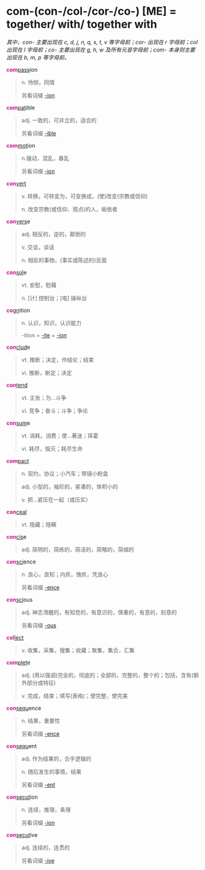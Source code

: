 # com-(con-/col-/cor-/co-) [ME] = together/ with/ together with

*其中，con- 主要出现在 c, d, j, n, q, s, t, v 等字母前；cor- 出现在 r 字母前；col 出现在 l 字母前；co- 主要出现在 g, h, w 及所有元音字母前；com- 本身则主要出现在 b, m, p 等字母前。*

<b style="color: #C71585;">com</b>[pass](_pat_.2.md)ion
> n. 怜悯，同情
>
> 另看词缀 [-ion](-ion.md)

<b style="color: #C71585;">com</b>[pat](_pat_.2.md)ible
> adj. 一致的，可并立的，适合的
>
> 另看词缀 [-ible](-able.md)

<b style="color: #C71585;">com</b>[mot](_mov_.md)ion
> n.骚动，混乱，暴乱
>
> 另看词缀 [-ion](-ion.md)

<b style="color: #C71585;">con</b>[vert](_vert_.md)
> v. 转换，可转变为，可变换成，(使)改变(宗教或信仰)
>
> n. 改变宗教(或信仰、观点)的人，皈依者

<b style="color: #C71585;">con</b>[vers](_vert_.md)e
> adj. 相反的，逆的，颠倒的
>
> v. 交谈，谈话
>
> n. 相反的事物，(事实或陈述的)反面

<b style="color: #C71585;">con</b>[sol](_sol_.md)e
> vt. 安慰，慰藉
>
> n. [计] 控制台；[电] 操纵台

<b style="color: #C71585;">co</b>[gn](_gn_.md)ition
> n. 认识，知识，认识能力
>
> -ition = [-ite](-ite.md) + [-ion](-ion.md)

<b style="color: #C71585;">con</b>[clud](_clud_.md)e
> vt. 推断；决定，作结论；结束
>
> vi. 推断，断定；决定

<b style="color: #C71585;">con</b>[tend](_tend_.md)
> vt. 主张；为...斗争
>
> vi. 竞争；奋斗；斗争；争论

<b style="color: #C71585;">con</b>[sum](_sum_.1.md)e
> vt. 消耗，消费；使…著迷；挥霍
>
> vi. 耗尽，毁灭；耗尽生命

<b style="color: #C71585;">com</b>[pact](_pact_.md)
> n. 契约，协议；小汽车；带镜小粉盒
> 
> adj. 小型的，袖珍的，紧凑的，体积小的
>
> v. 把…紧压在一起（或压实）

<b style="color: #C71585;">con</b>[ceal](_cel_.md)
> vt. 隐藏；隐瞒

<b style="color: #C71585;">con</b>[cis](_cid_.md)e
> adj. 简明的，简练的，简洁的，简略的，简缩的

<b style="color: #C71585;">con</b>[sci](_sci_.md)ence
> n. 良心，良知；内疚，愧疚，凭良心
>
> 另看词缀 [-ence](-ence.md)

<b style="color: #C71585;">con</b>[sci](_sci_.md)ous
> adj. 神志清醒的，有知觉的，有意识的，慎重的，有意的，刻意的
>
> 另看词缀 [-ous](-ous.md)

<b style="color: #C71585;">col</b>[lect](_lect_.md)
> v. 收集，采集，搜集；收藏；聚集，集合，汇集

<b style="color: #C71585;">com</b>[plet](_ple_.md)e
> adj. (用以强调)完全的，彻底的；全部的，完整的，整个的；包括，含有(额外部分或特征)
>
> v. 完成，结束；填写(表格)；使完整，使完美

<b style="color: #C71585;">con</b>[sequ](_sequ_.md)ence
> n. 结果，重要性
>
> 另看词缀 [-ence](-ence.md)

<b style="color: #C71585;">con</b>[sequ](_sequ_.md)ent
> adj. 作为结果的，合乎逻辑的
>
> n. 随后发生的事情，结果
>
> 另看词缀 [-ent](-ent.md)

<b style="color: #C71585;">con</b>[secut](_sequ_.md)ion
> n. 连续，推理，条理
>
> 另看词缀 [-ion](-ion.md)

<b style="color: #C71585;">con</b>[secut](_sequ_.md)ive
> adj. 连续的，连贯的
>
> 另看词缀 [-ive](-ive.md)